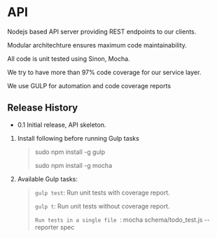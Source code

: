 API
===

Nodejs based API server providing REST endpoints to our clients.

Modular architechture ensures maximum code maintainability.

All code is unit tested using Sinon, Mocha.

We try to have more than 97% code coverage for our service layer.

We use GULP for automation and code coverage reports

## Release History

* 0.1 Initial release, API skeleton.

1. Install following before running Gulp tasks

    > sudo npm install -g gulp
    >
    > sudo npm install -g mocha

2. Available Gulp tasks:

   >```gulp test```: Run unit tests with coverage report.
   >
   >
   >```gulp t```: Run unit tests without coverage report.
   >
   > 
   > ```Run tests in a single file ```: mocha schema/todo_test.js --reporter spec
   
